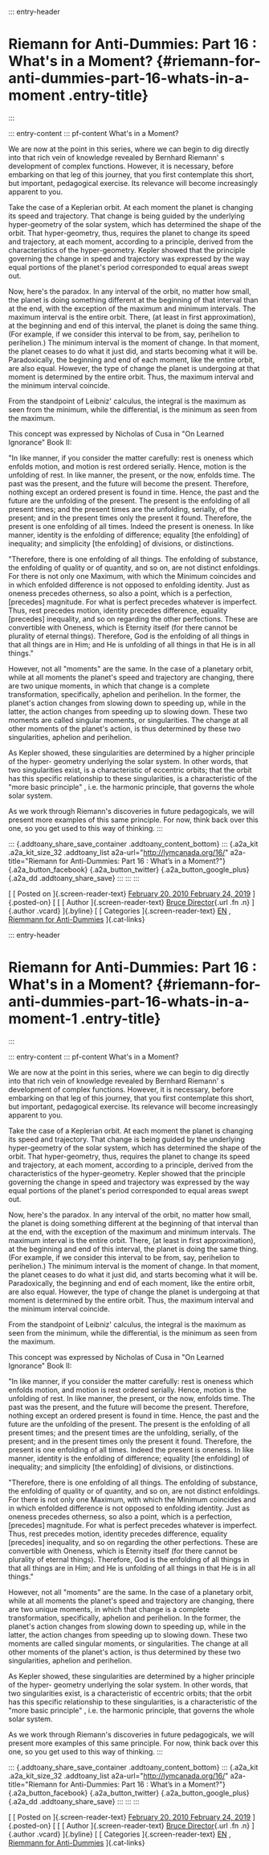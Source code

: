 ::: entry-header
# Riemann for Anti-Dummies: Part 16 : What's in a Moment? {#riemann-for-anti-dummies-part-16-whats-in-a-moment .entry-title}
:::

::: entry-content
::: pf-content
What's in a Moment?

We are now at the point in this series, where we can begin to dig
directly into that rich vein of knowledge revealed by Bernhard Riemann'
s development of complex functions. However, it is necessary, before
embarking on that leg of this journey, that you first contemplate this
short, but important, pedagogical exercise. Its relevance will become
increasingly apparent to you.

Take the case of a Keplerian orbit. At each moment the planet is
changing its speed and trajectory. That change is being guided by the
underlying hyper-geometry of the solar system, which has determined the
shape of the orbit. That hyper-geometry, thus, requires the planet to
change its speed and trajectory, at each moment, according to a
principle, derived from the characteristics of the hyper-geometry.
Kepler showed that the principle governing the change in speed and
trajectory was expressed by the way equal portions of the planet's
period corresponded to equal areas swept out.

Now, here's the paradox. In any interval of the orbit, no matter how
small, the planet is doing something different at the beginning of that
interval than at the end, with the exception of the maximum and minimum
intervals. The maximum interval is the entire orbit. There, (at least in
first approximation), at the beginning and end of this interval, the
planet is doing the same thing. (For example, if we consider this
interval to be from, say, perihelion to perihelion.) The minimum
interval is the moment of change. In that moment, the planet ceases to
do what it just did, and starts becoming what it will be. Paradoxically,
the beginning and end of each moment, like the entire orbit, are also
equal. However, the type of change the planet is undergoing at that
moment is determined by the entire orbit. Thus, the maximum interval and
the minimum interval coincide.

From the standpoint of Leibniz' calculus, the integral is the maximum as
seen from the minimum, while the differential, is the minimum as seen
from the maximum.

This concept was expressed by Nicholas of Cusa in "On Learned Ignorance"
Book II:

"In like manner, if you consider the matter carefully: rest is oneness
which enfolds motion, and motion is rest ordered serially. Hence, motion
is the unfolding of rest. In like manner, the present, or the now,
enfolds time. The past was the present, and the future will become the
present. Therefore, nothing except an ordered present is found in time.
Hence, the past and the future are the unfolding of the present. The
present is the enfolding of all present times; and the present times are
the unfolding, serially, of the present; and in the present times only
the present it found. Therefore, the present is one enfolding of all
times. Indeed the present is oneness. In like manner, identity is the
enfolding of difference; equality \[the enfolding\] of inequality; and
simplicity \[the enfolding\] of divisions, or distinctions.

"Therefore, there is one enfolding of all things. The enfolding of
substance, the enfolding of quality or of quantity, and so on, are not
distinct enfoldings. For there is not only one Maximum, with which the
Minimum coincides and in which enfolded difference is not opposed to
enfolding identity. Just as oneness precedes otherness, so also a point,
which is a perfection, \[precedes\] magnitude. For what is perfect
precedes whatever is imperfect. Thus, rest precedes motion, identity
precedes difference, equality \[precedes\] inequality, and so on
regarding the other perfections. These are convertible with Oneness,
which is Eternity itself (for there cannot be plurality of eternal
things). Therefore, God is the enfolding of all things in that all
things are in Him; and He is unfolding of all things in that He is in
all things."

However, not all "moments" are the same. In the case of a planetary
orbit, while at all moments the planet's speed and trajectory are
changing, there are two unique moments, in which that change is a
complete transformation, specifically, aphelion and perihelion. In the
former, the planet's action changes from slowing down to speeding up,
while in the latter, the action changes from speeding up to slowing
down. These two moments are called singular moments, or singularities.
The change at all other moments of the planet's action, is thus
determined by these two singularities, aphelion and perihelion.

As Kepler showed, these singularities are determined by a higher
principle of the hyper- geometry underlying the solar system. In other
words, that two singularities exist, is a characteristic of eccentric
orbits; that the orbit has this specific relationship to these
singularities, is a characteristic of the "more basic principle" , i.e.
the harmonic principle, that governs the whole solar system.

As we work through Riemann's discoveries in future pedagogicals, we will
present more examples of this same principle. For now, think back over
this one, so you get used to this way of thinking.
:::

::: {.addtoany_share_save_container .addtoany_content_bottom}
::: {.a2a_kit .a2a_kit_size_32 .addtoany_list a2a-url="http://lymcanada.org/16/" a2a-title="Riemann for Anti-Dummies: Part 16 :  What’s in a Moment?"}
[](http://www.addtoany.com/add_to/facebook?linkurl=http%3A%2F%2Flymcanada.org%2F16%2F&linkname=Riemann%20for%20Anti-Dummies%3A%20Part%2016%20%3A%20%20What%E2%80%99s%20in%20a%20Moment%3F "Facebook"){.a2a_button_facebook}
[](http://www.addtoany.com/add_to/twitter?linkurl=http%3A%2F%2Flymcanada.org%2F16%2F&linkname=Riemann%20for%20Anti-Dummies%3A%20Part%2016%20%3A%20%20What%E2%80%99s%20in%20a%20Moment%3F "Twitter"){.a2a_button_twitter}
[](http://www.addtoany.com/add_to/google_plus?linkurl=http%3A%2F%2Flymcanada.org%2F16%2F&linkname=Riemann%20for%20Anti-Dummies%3A%20Part%2016%20%3A%20%20What%E2%80%99s%20in%20a%20Moment%3F "Google+"){.a2a_button_google_plus}
[](https://www.addtoany.com/share){.a2a_dd .addtoany_share_save}
:::
:::
:::

[ [ Posted on ]{.screen-reader-text} [February 20, 2010 February 24,
2019](http://lymcanada.org/16/) ]{.posted-on} [ [ [ Author
]{.screen-reader-text} [Bruce
Director](http://lymcanada.org/author/bdirector/){.url .fn .n} ]{.author
.vcard} ]{.byline} [ [ Categories ]{.screen-reader-text}
[EN](http://lymcanada.org/category/en/) , [Riemmann for
Anti-Dummies](http://lymcanada.org/category/science-1/c132-riemmann-for-anti-dummies/)
]{.cat-links}

::: entry-header
# Riemann for Anti-Dummies: Part 16 : What's in a Moment? {#riemann-for-anti-dummies-part-16-whats-in-a-moment-1 .entry-title}
:::

::: entry-content
::: pf-content
What's in a Moment?

We are now at the point in this series, where we can begin to dig
directly into that rich vein of knowledge revealed by Bernhard Riemann'
s development of complex functions. However, it is necessary, before
embarking on that leg of this journey, that you first contemplate this
short, but important, pedagogical exercise. Its relevance will become
increasingly apparent to you.

Take the case of a Keplerian orbit. At each moment the planet is
changing its speed and trajectory. That change is being guided by the
underlying hyper-geometry of the solar system, which has determined the
shape of the orbit. That hyper-geometry, thus, requires the planet to
change its speed and trajectory, at each moment, according to a
principle, derived from the characteristics of the hyper-geometry.
Kepler showed that the principle governing the change in speed and
trajectory was expressed by the way equal portions of the planet's
period corresponded to equal areas swept out.

Now, here's the paradox. In any interval of the orbit, no matter how
small, the planet is doing something different at the beginning of that
interval than at the end, with the exception of the maximum and minimum
intervals. The maximum interval is the entire orbit. There, (at least in
first approximation), at the beginning and end of this interval, the
planet is doing the same thing. (For example, if we consider this
interval to be from, say, perihelion to perihelion.) The minimum
interval is the moment of change. In that moment, the planet ceases to
do what it just did, and starts becoming what it will be. Paradoxically,
the beginning and end of each moment, like the entire orbit, are also
equal. However, the type of change the planet is undergoing at that
moment is determined by the entire orbit. Thus, the maximum interval and
the minimum interval coincide.

From the standpoint of Leibniz' calculus, the integral is the maximum as
seen from the minimum, while the differential, is the minimum as seen
from the maximum.

This concept was expressed by Nicholas of Cusa in "On Learned Ignorance"
Book II:

"In like manner, if you consider the matter carefully: rest is oneness
which enfolds motion, and motion is rest ordered serially. Hence, motion
is the unfolding of rest. In like manner, the present, or the now,
enfolds time. The past was the present, and the future will become the
present. Therefore, nothing except an ordered present is found in time.
Hence, the past and the future are the unfolding of the present. The
present is the enfolding of all present times; and the present times are
the unfolding, serially, of the present; and in the present times only
the present it found. Therefore, the present is one enfolding of all
times. Indeed the present is oneness. In like manner, identity is the
enfolding of difference; equality \[the enfolding\] of inequality; and
simplicity \[the enfolding\] of divisions, or distinctions.

"Therefore, there is one enfolding of all things. The enfolding of
substance, the enfolding of quality or of quantity, and so on, are not
distinct enfoldings. For there is not only one Maximum, with which the
Minimum coincides and in which enfolded difference is not opposed to
enfolding identity. Just as oneness precedes otherness, so also a point,
which is a perfection, \[precedes\] magnitude. For what is perfect
precedes whatever is imperfect. Thus, rest precedes motion, identity
precedes difference, equality \[precedes\] inequality, and so on
regarding the other perfections. These are convertible with Oneness,
which is Eternity itself (for there cannot be plurality of eternal
things). Therefore, God is the enfolding of all things in that all
things are in Him; and He is unfolding of all things in that He is in
all things."

However, not all "moments" are the same. In the case of a planetary
orbit, while at all moments the planet's speed and trajectory are
changing, there are two unique moments, in which that change is a
complete transformation, specifically, aphelion and perihelion. In the
former, the planet's action changes from slowing down to speeding up,
while in the latter, the action changes from speeding up to slowing
down. These two moments are called singular moments, or singularities.
The change at all other moments of the planet's action, is thus
determined by these two singularities, aphelion and perihelion.

As Kepler showed, these singularities are determined by a higher
principle of the hyper- geometry underlying the solar system. In other
words, that two singularities exist, is a characteristic of eccentric
orbits; that the orbit has this specific relationship to these
singularities, is a characteristic of the "more basic principle" , i.e.
the harmonic principle, that governs the whole solar system.

As we work through Riemann's discoveries in future pedagogicals, we will
present more examples of this same principle. For now, think back over
this one, so you get used to this way of thinking.
:::

::: {.addtoany_share_save_container .addtoany_content_bottom}
::: {.a2a_kit .a2a_kit_size_32 .addtoany_list a2a-url="http://lymcanada.org/16/" a2a-title="Riemann for Anti-Dummies: Part 16 :  What’s in a Moment?"}
[](http://www.addtoany.com/add_to/facebook?linkurl=http%3A%2F%2Flymcanada.org%2F16%2F&linkname=Riemann%20for%20Anti-Dummies%3A%20Part%2016%20%3A%20%20What%E2%80%99s%20in%20a%20Moment%3F "Facebook"){.a2a_button_facebook}
[](http://www.addtoany.com/add_to/twitter?linkurl=http%3A%2F%2Flymcanada.org%2F16%2F&linkname=Riemann%20for%20Anti-Dummies%3A%20Part%2016%20%3A%20%20What%E2%80%99s%20in%20a%20Moment%3F "Twitter"){.a2a_button_twitter}
[](http://www.addtoany.com/add_to/google_plus?linkurl=http%3A%2F%2Flymcanada.org%2F16%2F&linkname=Riemann%20for%20Anti-Dummies%3A%20Part%2016%20%3A%20%20What%E2%80%99s%20in%20a%20Moment%3F "Google+"){.a2a_button_google_plus}
[](https://www.addtoany.com/share){.a2a_dd .addtoany_share_save}
:::
:::
:::

[ [ Posted on ]{.screen-reader-text} [February 20, 2010 February 24,
2019](http://lymcanada.org/16/) ]{.posted-on} [ [ [ Author
]{.screen-reader-text} [Bruce
Director](http://lymcanada.org/author/bdirector/){.url .fn .n} ]{.author
.vcard} ]{.byline} [ [ Categories ]{.screen-reader-text}
[EN](http://lymcanada.org/category/en/) , [Riemmann for
Anti-Dummies](http://lymcanada.org/category/science-1/c132-riemmann-for-anti-dummies/)
]{.cat-links}
